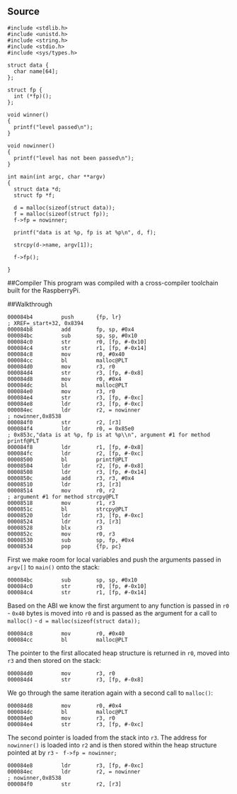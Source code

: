 ## Source
```
#include <stdlib.h>
#include <unistd.h>
#include <string.h>
#include <stdio.h>
#include <sys/types.h>

struct data {
  char name[64];
};

struct fp {
  int (*fp)();
};

void winner()
{
  printf("level passed\n");
}

void nowinner()
{
  printf("level has not been passed\n");
}

int main(int argc, char **argv)
{
  struct data *d;
  struct fp *f;

  d = malloc(sizeof(struct data));
  f = malloc(sizeof(struct fp));
  f->fp = nowinner;

  printf("data is at %p, fp is at %p\n", d, f);

  strcpy(d->name, argv[1]);
  
  f->fp();

}
```

##Compiler 
This program was compiled with a cross-compiler toolchain built for the RaspberryPi.

##Walkthrough
```
000084b4         push       {fp, lr}                                            ; XREF=_start+32, 0x8394
000084b8         add        fp, sp, #0x4
000084bc         sub        sp, sp, #0x10
000084c0         str        r0, [fp, #-0x10]
000084c4         str        r1, [fp, #-0x14]
000084c8         mov        r0, #0x40
000084cc         bl         malloc@PLT
000084d0         mov        r3, r0
000084d4         str        r3, [fp, #-0x8]
000084d8         mov        r0, #0x4
000084dc         bl         malloc@PLT
000084e0         mov        r3, r0
000084e4         str        r3, [fp, #-0xc]
000084e8         ldr        r3, [fp, #-0xc]
000084ec         ldr        r2, = nowinner                                      ; nowinner,0x8538
000084f0         str        r2, [r3]
000084f4         ldr        r0, = 0x85e0                                        ; 0x853c,"data is at %p, fp is at %p\\n", argument #1 for method printf@PLT
000084f8         ldr        r1, [fp, #-0x8]
000084fc         ldr        r2, [fp, #-0xc]
00008500         bl         printf@PLT
00008504         ldr        r2, [fp, #-0x8]
00008508         ldr        r3, [fp, #-0x14]
0000850c         add        r3, r3, #0x4
00008510         ldr        r3, [r3]
00008514         mov        r0, r2                                              ; argument #1 for method strcpy@PLT
00008518         mov        r1, r3
0000851c         bl         strcpy@PLT
00008520         ldr        r3, [fp, #-0xc]
00008524         ldr        r3, [r3]
00008528         blx        r3
0000852c         mov        r0, r3
00008530         sub        sp, fp, #0x4
00008534         pop        {fp, pc}
```

First we make room for local variables and push the arguments passed in ```argv[]``` to ```main()``` onto  the stack:

```
000084bc         sub        sp, sp, #0x10
000084c0         str        r0, [fp, #-0x10]
000084c4         str        r1, [fp, #-0x14]
```

Based on the ABI we know the first argument to any function is passed in ```r0``` - ```0x40``` bytes is moved into ```r0``` and is passed as the argument for a call to ```malloc()``` - ```d = malloc(sizeof(struct data));```

```
000084c8         mov        r0, #0x40
000084cc         bl         malloc@PLT
```
The pointer to the first allocated heap structure is returned in ```r0```, moved into ```r3``` and then stored on the stack:

```
000084d0         mov        r3, r0
000084d4         str        r3, [fp, #-0x8]
```
We go through the same iteration again with a second call to ```malloc()```:

```
000084d8         mov        r0, #0x4
000084dc         bl         malloc@PLT
000084e0         mov        r3, r0
000084e4         str        r3, [fp, #-0xc]
```

The second pointer is loaded from the stack into ```r3```.  The address for ```nowinner()``` is loaded into ```r2``` and is then stored within the heap structure pointed at by ```r3``` - ``` f->fp = nowinner;```

```
000084e8         ldr        r3, [fp, #-0xc]
000084ec         ldr        r2, = nowinner                                      ; nowinner,0x8538
000084f0         str        r2, [r3]
```
